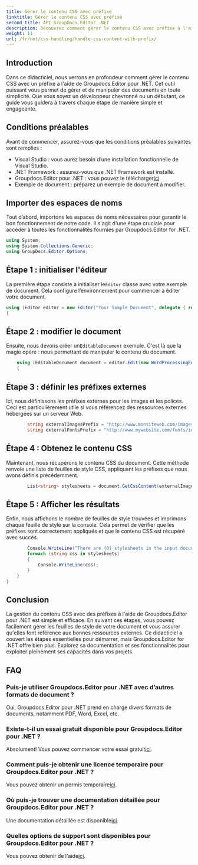 ```yaml
---
title: Gérer le contenu CSS avec préfixe
linktitle: Gérer le contenu CSS avec préfixe
second_title: API GroupDocs.Editor .NET
description: Découvrez comment gérer le contenu CSS avec préfixe à l'aide de Groupdocs.Editor for .NET dans ce didacticiel détaillé étape par étape. Parfait pour les développeurs de tous niveaux.
weight: 11
url: /fr/net/css-handling/handle-css-content-with-prefix/
---
```

## Introduction
Dans ce didacticiel, nous verrons en profondeur comment gérer le contenu CSS avec un préfixe à l'aide de Groupdocs.Editor pour .NET. Cet outil puissant vous permet de gérer et de manipuler des documents en toute simplicité. Que vous soyez un développeur chevronné ou un débutant, ce guide vous guidera à travers chaque étape de manière simple et engageante.
## Conditions préalables
Avant de commencer, assurez-vous que les conditions préalables suivantes sont remplies :
- Visual Studio : vous aurez besoin d’une installation fonctionnelle de Visual Studio.
- .NET Framework : assurez-vous que .NET Framework est installé.
-  Groupdocs.Editor pour .NET : vous pouvez le télécharger[ici](https://releases.groupdocs.com/editor/net/).
- Exemple de document : préparez un exemple de document à modifier.
## Importer des espaces de noms
Tout d’abord, importons les espaces de noms nécessaires pour garantir le bon fonctionnement de notre code. Il s'agit d'une étape cruciale pour accéder à toutes les fonctionnalités fournies par Groupdocs.Editor for .NET.
```csharp
using System;
using System.Collections.Generic;
using GroupDocs.Editor.Options;
```
## Étape 1 : initialiser l'éditeur
 La première étape consiste à initialiser le`Editor` classe avec votre exemple de document. Cela configure l’environnement pour commencer à éditer votre document.
```csharp
using (Editor editor = new Editor("Your Sample Document", delegate { return new WordProcessingLoadOptions(); }))
{
```
## Étape 2 : modifier le document
Ensuite, nous devons créer un`EditableDocument` exemple. C'est là que la magie opère : nous permettant de manipuler le contenu du document.
```csharp
    using (EditableDocument document = editor.Edit(new WordProcessingEditOptions()))
    {
```
## Étape 3 : définir les préfixes externes
Ici, nous définissons les préfixes externes pour les images et les polices. Ceci est particulièrement utile si vous référencez des ressources externes hébergées sur un serveur Web.
```csharp
        string externalImagesPrefix = "http://www.monsiteweb.com/images/id=";
        string externalFontsPrefix = "http://www.mywebsite.com/fonts/id=";
```
## Étape 4 : Obtenez le contenu CSS
Maintenant, nous récupérons le contenu CSS du document. Cette méthode renvoie une liste de feuilles de style CSS, appliquant les préfixes que nous avons définis précédemment.
```csharp
        List<string> stylesheets = document.GetCssContent(externalImagesPrefix, externalFontsPrefix);
```
## Étape 5 : Afficher les résultats
Enfin, nous affichons le nombre de feuilles de style trouvées et imprimons chaque feuille de style sur la console. Cela permet de vérifier que les préfixes sont correctement appliqués et que le contenu CSS est récupéré avec succès.
```csharp
        Console.WriteLine("There are {0} stylesheets in the input document", stylesheets.Count);
        foreach (string css in stylesheets)
        {
            Console.WriteLine(css);
        }
    }
}
```
## Conclusion
La gestion du contenu CSS avec des préfixes à l'aide de Groupdocs.Editor pour .NET est simple et efficace. En suivant ces étapes, vous pouvez facilement gérer les feuilles de style de votre document et vous assurer qu'elles font référence aux bonnes ressources externes. Ce didacticiel a couvert les étapes essentielles pour démarrer, mais Groupdocs.Editor for .NET offre bien plus. Explorez sa documentation et ses fonctionnalités pour exploiter pleinement ses capacités dans vos projets.
## FAQ
### Puis-je utiliser Groupdocs.Editor pour .NET avec d’autres formats de document ?
Oui, Groupdocs.Editor pour .NET prend en charge divers formats de documents, notamment PDF, Word, Excel, etc.
### Existe-t-il un essai gratuit disponible pour Groupdocs.Editor pour .NET ?
 Absolument! Vous pouvez commencer votre essai gratuit[ici](https://releases.groupdocs.com/).
### Comment puis-je obtenir une licence temporaire pour Groupdocs.Editor pour .NET ?
 Vous pouvez obtenir un permis temporaire[ici](https://purchase.groupdocs.com/temporary-license/).
### Où puis-je trouver une documentation détaillée pour Groupdocs.Editor pour .NET ?
 Une documentation détaillée est disponible[ici](https://tutorials.groupdocs.com/editor/net/).
### Quelles options de support sont disponibles pour Groupdocs.Editor pour .NET ?
 Vous pouvez obtenir de l'aide[ici](https://forum.groupdocs.com/c/editor/20).